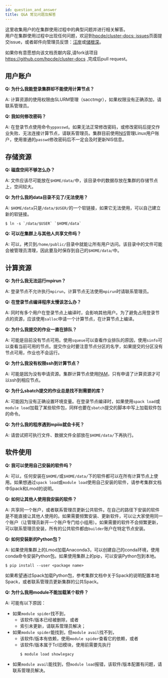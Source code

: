 ```yaml
---
id: question_and_answer
title: Q&A 常见问题及解答
---
```


这里收集用户的在集群使用过程中的典型问题并进行相关解答。  
用户在集群使用过程中出现任何问题，欢迎到[hpcde/cluster-docs: issues](https://github.com/hpcde/cluster-docs/issues)页面提交issue，或者邮件向管理员反馈：[汪岸](mailto:wangan.cs@gmail.com)或[储根深](mailto:genshenchu@gmail.com)。

如果你有意愿想向该文档贡献内容,请fork该项目 https://github.com/hpcde/cluster-docs ,完成后pull request。

## 用户账户

**Q: 为什么我能登录集群却不能使用计算节点？**

A: 计算资源的使用权限由SLURM管理（sacctmgr），如果权限没有正确添加，请联系管理员。

**Q: 我如何修改密码？**

A: 在登录节点使用命令`yppasswd`。如果无法正常修改密码，或修改密码后提交作业失败、无法连接计算节点，请联系管理员。集群目前使用[NIS](https://www.linux.com/news/introduction-nis-network-information-service/)管理Linux用户账户，使用普通的`passwd`修改密码后不一定会及时更新NIS信息。

## 存储资源

**Q: 磁盘空间不够怎么办？**

A: 文件应该尽可能放在`$HOME/data/`中，该目录中的数据存放在集群的存储节点上，空间较大。

**Q: 为什么我的data目录不见了/无法使用？**

A: `$HOME/data`只是`/data/$USER/`的一个软链接，如果它无法使用，可以自己建立新的软链接。

```console
$ ln -s `/data/$USER` `$HOME/data`
```

**Q: 可以在集群上与其他人共享文件吗？**

A: 可以，拷贝到`/home/public/`目录中就能让所有用户访问。该目录中的文件可能会被管理员清理，因此要及时保存到自己的`$HOME/data/`中。

## 计算资源

**Q: 为什么我无法运行mpirun？**

A: 登录节点不允许执行`mpirun`，计算节点无法使用`mpirun`时请联系管理员。

**Q: 在登录节点编译程序太慢该怎么办？**

A: 同时有多个用户在登录节点上编译时，会影响其他用户。为了避免占用登录节点的资源，应该使用`salloc`申请一个计算节点，在计算节点上编译。

**Q: 为什么我提交的作业一直在排队？**

A: 可能是目前没有节点可用。使用`squeue`可以查看作业排队的原因，使用`sinfo`可以查看当前可用的节点。提交作业时要注意节点分区的名字，如果提交的分区没有节点可用，作业也不会运行。

**Q: 为什么我没有权限ssh到计算节点？**

A: 可能是因为没有申请资源。集群计算节点使用[PAM](http://www.linux-pam.org/)，只有申请了计算资源才可以ssh到相应节点。

**Q: 为什么sbatch提交的作业总是找不到需要的库？**

A: 可能因为没有正确设置环境变量。在登录节点编译时，如果使用`spack load`或`module load`加载了某些软件包，同样也要在`sbatch`提交的脚本中写上加载软件包的命令。

**Q: 为什么我的程序遇到mpiio就会卡死？**

A: 请尝试把可执行文件、数据文件全部放在`$HOME/data/`下再执行。

## 软件使用

**Q: 我可以使用自己安装的软件吗？**

A: 可以，任何安装在`$HOME/`或`$HOME/data/`下的软件都可以在所有计算节点上使用。如果想通过`spack load`或`module load`使用自己安装的软件，请参考集群文档中Spack和Lmod的说明。

**Q: 如何让其他人使用我安装的软件？**

A: 共享同一个账户，或者联系管理员更新公共软件。在自己的路径下安装的软件是不能直接让其他人使用的。如果需要频繁安装、更新软件，可以让大家使用同一个账户（让管理员新开一个账户专门给小组用）。如果需要的软件不会频繁更新，可以联系管理员安装，所有的公共软件都由`builder`账户在特定节点安装。

**Q: 如何安装新的Python包？**

A: 如果使用集群上的Lmod加载Anaconda3，可以创建自己的conda环境，使用conda命令安装Python包。如果使用集群上的pip，可以安装Python包到本地。

```console
$ pip install --user <package name>
```

如果希望通过Spack加载Python包，参考集群文档中关于Spack的说明配置本地Spack，或者联系管理员更新集群的公共Spack。

**Q: 为什么我用module不能加载某个软件？**

A: 可能有以下原因：

- 如果`module spider`找不到，
  - 该软件/版本已经被删除，或者
  - 索引未更新，请联系管理员解决；
- 如果`module spider`能找到，但`module avail`找不到，
  - 该软件/版本有依赖，使用`module spider`查看它的依赖，或者
  - 该软件/版本属于Tcl旧模块，使用前需要先执行
    ```console
    $ module load showlegacy
    ```
- 如果`module avail`能找到，但`module load`报错，该软件/版本配置有问题，请联系管理员解决。
